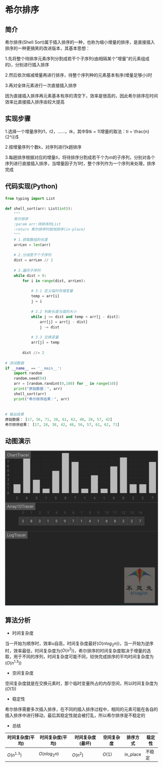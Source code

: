 # 希尔排序

## 简介

希尔排序(Shell Sort)属于插入排序的一种，也称为缩小增量的排序，是直接插入排序的一种更搞笑的改进版本，其基本思想：

1.先将整个待排序元素序列分割成若干个子序列(由相隔某个"增量"的元素组成的)，分别进行插入排序

2.然后依次缩减增量再进行排序，待整个序列种的元素基本有序(增量足够小)时

3.再对全体元素进行一次直接插入排序

因为直接插入排序再元素基本有序的清空下，效率是很高的，因此希尔排序在时间效率比直接插入排序由较大提高

## 实现步骤

1.选择一个增量序列$t1$，$t2$，......，$tk$，其中$tk = 1(增量的取法：ti = \frac{n}{2^i})$

2.按增量序列个数k，对序列进行k趟排序

3.每趟排序根据对应的增量$ti$，将待排序分割成若干个为$m$的子序列，分别对各个序列进行直接插入排序，当增量因子为1时，整个序列作为一个序列来处理，排序完成

## 代码实现(Python)

```python
from typing import List

def shell_sort(arr: List(int)):
    """
    希尔排序
    :param arr:待排序的List
    :return 希尔排序时就地排序(in-place)
    """
    # 1.获取数组的长度
    arrLen = len(arr)
    
    # 2.分成若干个子序列
    dist = arrLen // 2
    
    # 3.遍历子序列
    while dist > 0:
        for i in range(dist, arrLen):
            
            # 3.1 定义临时存储变量
            temp = arr[i]
            j = i
            
            # 3.2 判断长度与值的大小
            while j >= dist and temp < arr[j - dist]:
                arr[j] = arr[j - dist]
            	j -= dist
                
            # 3.3 交换变量
            arr[j] = temp
            
        dist //= 2

# 测试数据
if __name__ == '__main__':
    import random
    random.seed(54)
    arr = [random.randint(0,100) for _ in range(10)]
    print("原始数据：", arr)
    shell_sort(arr)
    print("希尔排序结果：", arr)
    
    
# 输出结果
原始数据： [17, 56, 71, 38, 61, 62, 48, 28, 57, 42]
希尔排序结果： [17, 28, 38, 42, 48, 56, 57, 61, 62, 71]
```

## 动图演示

 <img src="Images/d0ab88159208b6cc703fbe50b3247b77.webp" alt="希尔排序动画演示" style="zoom:200%;" /> 

## 算法分析

-   时间复杂度

当一开始为顺序时，效率u自高，时间复杂度最好($O(nlog_2n)$)，当一开始为逆序时，效率最低，时间复杂度为($O(n^2)$)，希尔排序的时间复杂度取决于增量的选取，用于不同的序列，时间复杂度可能不同，较快完成排序的平均时间复杂度为($O(n^1.3)$)

-   空间复杂度

空间复杂度就是在交换元素时，那个临时变量所占的内存空间，所以时间复杂度为($O(1)$)

-   稳定性

希尔排序需要多次插入排序，在不同的插入排序过程中，相同的元素可能在各自的插入排序中进行移动，最后其稳定性就会被打乱，所以希尔排序是不稳定的

-   总结

| 时间复杂度(平均) | 时间复杂度(平均) | 时间复杂度(最坏) | 空间复杂度 | 排序方式 | 稳定性 |
| ---------------- | ---------------- | ---------------- | ---------- | -------- | ------ |
| $O(n^{1.3})$     | $O(nlog_2n)$     | $O(n^2)$         | $O(1)$     | in_place | 不稳定 |


